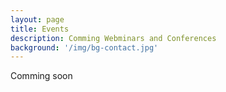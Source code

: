 ```yaml
---
layout: page
title: Events
description: Comming Webminars and Conferences
background: '/img/bg-contact.jpg'
---
```


Comming soon
